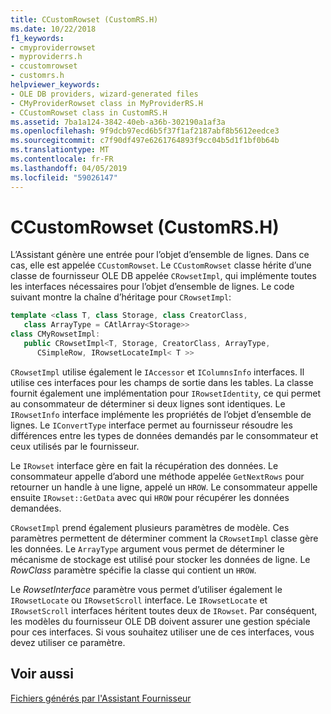 ```yaml
---
title: CCustomRowset (CustomRS.H)
ms.date: 10/22/2018
f1_keywords:
- cmyproviderrowset
- myproviderrs.h
- ccustomrowset
- customrs.h
helpviewer_keywords:
- OLE DB providers, wizard-generated files
- CMyProviderRowset class in MyProviderRS.H
- CCustomRowset class in CustomRS.H
ms.assetid: 7ba1a124-3842-40eb-a36b-302190a1af3a
ms.openlocfilehash: 9f9dcb97ecd6b5f37f1af2187abf8b5612eedce3
ms.sourcegitcommit: c7f90df497e6261764893f9cc04b5d1f1bf0b64b
ms.translationtype: MT
ms.contentlocale: fr-FR
ms.lasthandoff: 04/05/2019
ms.locfileid: "59026147"
---
```

# <a name="ccustomrowset-customrsh"></a>CCustomRowset (CustomRS.H)

L’Assistant génère une entrée pour l’objet d’ensemble de lignes. Dans ce cas, elle est appelée `CCustomRowset`. Le `CCustomRowset` classe hérite d’une classe de fournisseur OLE DB appelée `CRowsetImpl`, qui implémente toutes les interfaces nécessaires pour l’objet d’ensemble de lignes. Le code suivant montre la chaîne d’héritage pour `CRowsetImpl`:

```cpp
template <class T, class Storage, class CreatorClass, 
   class ArrayType = CAtlArray<Storage>>
class CMyRowsetImpl:
   public CRowsetImpl<T, Storage, CreatorClass, ArrayType, 
      CSimpleRow, IRowsetLocateImpl< T >>
```

`CRowsetImpl` utilise également le `IAccessor` et `IColumnsInfo` interfaces. Il utilise ces interfaces pour les champs de sortie dans les tables. La classe fournit également une implémentation pour `IRowsetIdentity`, ce qui permet au consommateur de déterminer si deux lignes sont identiques. Le `IRowsetInfo` interface implémente les propriétés de l’objet d’ensemble de lignes. Le `IConvertType` interface permet au fournisseur résoudre les différences entre les types de données demandés par le consommateur et ceux utilisés par le fournisseur.

Le `IRowset` interface gère en fait la récupération des données. Le consommateur appelle d’abord une méthode appelée `GetNextRows` pour retourner un handle à une ligne, appelé un `HROW`. Le consommateur appelle ensuite `IRowset::GetData` avec qui `HROW` pour récupérer les données demandées.

`CRowsetImpl` prend également plusieurs paramètres de modèle. Ces paramètres permettent de déterminer comment la `CRowsetImpl` classe gère les données. Le `ArrayType` argument vous permet de déterminer le mécanisme de stockage est utilisé pour stocker les données de ligne. Le *RowClass* paramètre spécifie la classe qui contient un `HROW`.

Le *RowsetInterface* paramètre vous permet d’utiliser également le `IRowsetLocate` ou `IRowsetScroll` interface. Le `IRowsetLocate` et `IRowsetScroll` interfaces héritent toutes deux de `IRowset`. Par conséquent, les modèles du fournisseur OLE DB doivent assurer une gestion spéciale pour ces interfaces. Si vous souhaitez utiliser une de ces interfaces, vous devez utiliser ce paramètre.

## <a name="see-also"></a>Voir aussi

[Fichiers générés par l'Assistant Fournisseur](../../data/oledb/provider-wizard-generated-files.md)<br/>
